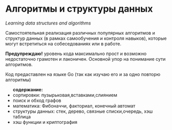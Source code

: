 # Алгоритмы и структуры данных
<i>Learning data structures and algorithms</i>

Самостоятельная реализация различных популярных алгоритмов и структур данных (в рамках самообучения и контроля навыков), которые могут встретиться на собеседованиях или в работе. 

<b>Предупреждаю!</b> уровень кода максимально прост и возможно недостаточно грамотен и лаконичен.  Основной упор на понимание сути алгоритмов.

Код предаставлен на языке  Go (так как изучаю его и за одно повторю алгоритмы)
<ul><b>содержание:</b>
<li>сортировки: пузырьковая,вставками,слиянием </li>
<li>поиск и обход графов </li>
<li>математика: Фибоначчи, факториал, конечный автомат  </li>
<li>структуры данных: стек, дерево, связные списки,очередь, хэш таблица  </li>
<li>хэш функции и криптография </li>
</ul>


